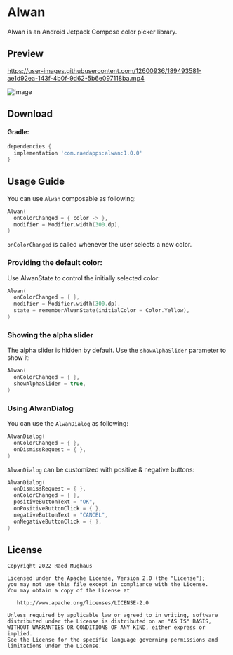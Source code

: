 # Alwan
Alwan is an Android Jetpack Compose color picker library.  

## Preview
https://user-images.githubusercontent.com/12600936/189493581-ae1d92ea-143f-4b0f-9d62-5b6e097118ba.mp4

![image](https://user-images.githubusercontent.com/12600936/189495507-1f0fe171-7e48-4696-ae49-61e1bab3dc4e.png)


## Download
#### Gradle:
```gradle
dependencies {
  implementation 'com.raedapps:alwan:1.0.0'
}
```

## Usage Guide
You can use `Alwan` composable as following:
````Kotlin
Alwan(
  onColorChanged = { color -> },
  modifier = Modifier.width(300.dp),
)
````
`onColorChanged` is called whenever the user selects a new color.

### Providing the default color:
Use AlwanState to control the initially selected color:
````Kotlin
Alwan(
  onColorChanged = { },
  modifier = Modifier.width(300.dp),
  state = rememberAlwanState(initialColor = Color.Yellow),
)
````

### Showing the alpha slider
The alpha slider is hidden by default. Use the `showAlphaSlider` parameter to show it:
```kotlin
Alwan(
  onColorChanged = { },
  showAlphaSlider = true,
)
```

### Using AlwanDialog
You can use the `AlwanDialog` as following:
````kotlin
AlwanDialog(
  onColorChanged = { },
  onDismissRequest = { },
)
````

`AlwanDialog` can be customized with positive & negative buttons:
````kotlin
AlwanDialog(
  onDismissRequest = { },
  onColorChanged = { },
  positiveButtonText = "OK",
  onPositiveButtonClick = { },
  negativeButtonText = "CANCEL",
  onNegativeButtonClick = { },
)
````


## License
```
Copyright 2022 Raed Mughaus

Licensed under the Apache License, Version 2.0 (the "License");
you may not use this file except in compliance with the License.
You may obtain a copy of the License at

   http://www.apache.org/licenses/LICENSE-2.0

Unless required by applicable law or agreed to in writing, software
distributed under the License is distributed on an "AS IS" BASIS,
WITHOUT WARRANTIES OR CONDITIONS OF ANY KIND, either express or implied.
See the License for the specific language governing permissions and
limitations under the License.
```
